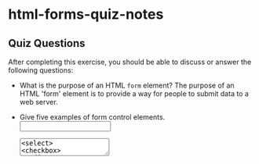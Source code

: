 # html-forms-quiz-notes

## Quiz Questions

After completing this exercise, you should be able to discuss or answer the following questions:

- What is the purpose of an HTML `form` element?
  The purpose of an HTML 'form' element is to provide a way for people to submit data to a web server.

- Give five examples of form control elements.
  <input>
  <textarea>
  <select>
  <checkbox>
  <radio>

- Give three examples of `type` attribute values for HTML `<input>` elements.
  'type="text"'
  'type="checkbox"'
  'type="submit"'

- Is an HTML `<input>` element a block element or an inline element?
  <input> elements are inline.

## Notes

All student notes should be written here.

How to write `Code Examples` in markdown

for JS:

```javascript
const data = 'Howdy';
```

for HTML:

```html
<div>
  <p>This is text content</p>
</div>
```

for CSS:

```css
div {
  width: 100%;
}
```
